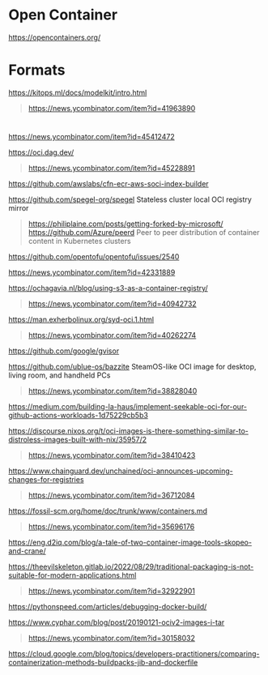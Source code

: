 # Open Container

https://opencontainers.org/

# Formats
https://kitops.ml/docs/modelkit/intro.html
> https://news.ycombinator.com/item?id=41963890

#
https://news.ycombinator.com/item?id=45412472

https://oci.dag.dev/
> https://news.ycombinator.com/item?id=45228891

https://github.com/awslabs/cfn-ecr-aws-soci-index-builder

https://github.com/spegel-org/spegel Stateless cluster local OCI registry mirror
> https://philiplaine.com/posts/getting-forked-by-microsoft/
> https://github.com/Azure/peerd Peer to peer distribution of container content in Kubernetes clusters

https://github.com/opentofu/opentofu/issues/2540

https://news.ycombinator.com/item?id=42331889

https://ochagavia.nl/blog/using-s3-as-a-container-registry/
> https://news.ycombinator.com/item?id=40942732

https://man.exherbolinux.org/syd-oci.1.html
> https://news.ycombinator.com/item?id=40262274

https://github.com/google/gvisor

https://github.com/ublue-os/bazzite SteamOS-like OCI image for desktop, living room, and handheld PCs
> https://news.ycombinator.com/item?id=38828040

https://medium.com/building-la-haus/implement-seekable-oci-for-our-github-actions-workloads-1d75229cb5b3

https://discourse.nixos.org/t/oci-images-is-there-something-similar-to-distroless-images-built-with-nix/35957/2
> https://news.ycombinator.com/item?id=38410423

https://www.chainguard.dev/unchained/oci-announces-upcoming-changes-for-registries
> https://news.ycombinator.com/item?id=36712084

https://fossil-scm.org/home/doc/trunk/www/containers.md
> https://news.ycombinator.com/item?id=35696176

https://eng.d2iq.com/blog/a-tale-of-two-container-image-tools-skopeo-and-crane/

https://theevilskeleton.gitlab.io/2022/08/29/traditional-packaging-is-not-suitable-for-modern-applications.html
> https://news.ycombinator.com/item?id=32922901

https://pythonspeed.com/articles/debugging-docker-build/

https://www.cyphar.com/blog/post/20190121-ociv2-images-i-tar
> https://news.ycombinator.com/item?id=30158032

https://cloud.google.com/blog/topics/developers-practitioners/comparing-containerization-methods-buildpacks-jib-and-dockerfile


